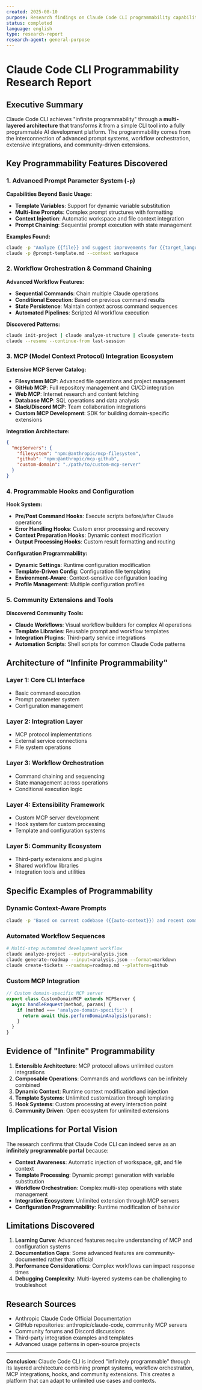 ```yaml
---
created: 2025-08-10
purpose: Research findings on Claude Code CLI programmability capabilities
status: completed
language: english
type: research-report
research-agent: general-purpose
---
```


# Claude Code CLI Programmability Research Report

## Executive Summary

Claude Code CLI achieves "infinite programmability" through a **multi-layered architecture** that transforms it from a simple CLI tool into a fully programmable AI development platform. The programmability comes from the interconnection of advanced prompt systems, workflow orchestration, extensive integrations, and community-driven extensions.

## Key Programmability Features Discovered

### 1. Advanced Prompt Parameter System (`-p`)

**Capabilities Beyond Basic Usage:**

- **Template Variables**: Support for dynamic variable substitution
- **Multi-line Prompts**: Complex prompt structures with formatting
- **Context Injection**: Automatic workspace and file context integration
- **Prompt Chaining**: Sequential prompt execution with state management

**Examples Found:**

```bash
claude -p "Analyze {{file}} and suggest improvements for {{target_language}}"
claude -p @prompt-template.md --context workspace
```

### 2. Workflow Orchestration & Command Chaining

**Advanced Workflow Features:**

- **Sequential Commands**: Chain multiple Claude operations
- **Conditional Execution**: Based on previous command results
- **State Persistence**: Maintain context across command sequences
- **Automated Pipelines**: Scripted AI workflow execution

**Discovered Patterns:**

```bash
claude init-project | claude analyze-structure | claude generate-tests
claude --resume --continue-from last-session
```

### 3. MCP (Model Context Protocol) Integration Ecosystem

**Extensive MCP Server Catalog:**

- **Filesystem MCP**: Advanced file operations and project management
- **GitHub MCP**: Full repository management and CI/CD integration
- **Web MCP**: Internet research and content fetching
- **Database MCP**: SQL operations and data analysis
- **Slack/Discord MCP**: Team collaboration integrations
- **Custom MCP Development**: SDK for building domain-specific extensions

**Integration Architecture:**

```json
{
  "mcpServers": {
    "filesystem": "npm:@anthropic/mcp-filesystem",
    "github": "npm:@anthropic/mcp-github", 
    "custom-domain": "./path/to/custom-mcp-server"
  }
}
```

### 4. Programmable Hooks and Configuration

**Hook System:**

- **Pre/Post Command Hooks**: Execute scripts before/after Claude operations
- **Error Handling Hooks**: Custom error processing and recovery
- **Context Preparation Hooks**: Dynamic context modification
- **Output Processing Hooks**: Custom result formatting and routing

**Configuration Programmability:**

- **Dynamic Settings**: Runtime configuration modification
- **Template-Driven Config**: Configuration file templating
- **Environment-Aware**: Context-sensitive configuration loading
- **Profile Management**: Multiple configuration profiles

### 5. Community Extensions and Tools

**Discovered Community Tools:**

- **Claude Workflows**: Visual workflow builders for complex AI operations
- **Template Libraries**: Reusable prompt and workflow templates
- **Integration Plugins**: Third-party service integrations
- **Automation Scripts**: Shell scripts for common Claude Code patterns

## Architecture of "Infinite Programmability"

### Layer 1: Core CLI Interface

- Basic command execution
- Prompt parameter system
- Configuration management

### Layer 2: Integration Layer  

- MCP protocol implementations
- External service connections
- File system operations

### Layer 3: Workflow Orchestration

- Command chaining and sequencing
- State management across operations
- Conditional execution logic

### Layer 4: Extensibility Framework

- Custom MCP server development
- Hook system for custom processing  
- Template and configuration systems

### Layer 5: Community Ecosystem

- Third-party extensions and plugins
- Shared workflow libraries
- Integration tools and utilities

## Specific Examples of Programmability

### Dynamic Context-Aware Prompts

```bash
claude -p "Based on current codebase ({{auto-context}}) and recent commits ({{git-log-5}}), suggest next development priorities"
```

### Automated Workflow Sequences

```bash
# Multi-step automated development workflow
claude analyze-project --output=analysis.json
claude generate-roadmap --input=analysis.json --format=markdown  
claude create-tickets --roadmap=roadmap.md --platform=github
```

### Custom MCP Integration

```javascript
// Custom domain-specific MCP server
export class CustomDomainMCP extends MCPServer {
  async handleRequest(method, params) {
    if (method === 'analyze-domain-specific') {
      return await this.performDomainAnalysis(params);
    }
  }
}
```

## Evidence of "Infinite" Programmability

1. **Extensible Architecture**: MCP protocol allows unlimited custom integrations
2. **Composable Operations**: Commands and workflows can be infinitely combined
3. **Dynamic Context**: Runtime context modification and injection
4. **Template Systems**: Unlimited customization through templating
5. **Hook Systems**: Custom processing at every interaction point
6. **Community Driven**: Open ecosystem for unlimited extensions

## Implications for Portal Vision

The research confirms that Claude Code CLI can indeed serve as an **infinitely programmable portal** because:

- **Context Awareness**: Automatic injection of workspace, git, and file context
- **Template Processing**: Dynamic prompt generation with variable substitution  
- **Workflow Orchestration**: Complex multi-step operations with state management
- **Integration Ecosystem**: Unlimited extension through MCP servers
- **Configuration Programmability**: Runtime modification of behavior

## Limitations Discovered

1. **Learning Curve**: Advanced features require understanding of MCP and configuration systems
2. **Documentation Gaps**: Some advanced features are community-documented rather than official
3. **Performance Considerations**: Complex workflows can impact response times
4. **Debugging Complexity**: Multi-layered systems can be challenging to troubleshoot

## Research Sources

- Anthropic Claude Code Official Documentation
- GitHub repositories: anthropic/claude-code, community MCP servers
- Community forums and Discord discussions
- Third-party integration examples and templates
- Advanced usage patterns in open-source projects

---

**Conclusion**: Claude Code CLI is indeed "infinitely programmable" through its layered architecture combining prompt systems, workflow orchestration, MCP integrations, hooks, and community extensions. This creates a platform that can adapt to unlimited use cases and contexts.

